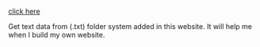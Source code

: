 <a href="https://jabedkamal.github.io/test/">click here</a>


Get text data from (.txt) folder system added in this website. It will help me when I build my own website. 

